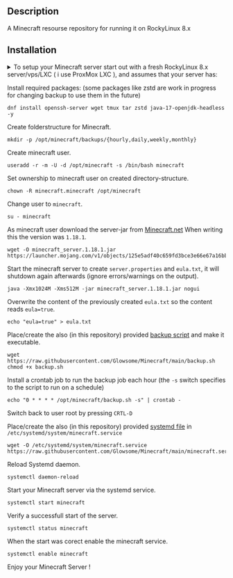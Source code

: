 ## Description ##
A Minecraft resourse repository for running it on RockyLinux 8.x

## Installation ##
<details>
<summary>To setup your Minecraft server start out with a fresh RockyLinux 8.x server/vps/LXC ( i use ProxMox LXC ),
and assumes that your server has:</summary>
  
    - (atleast) 4Gb of memory available.
    - default minecraft port 25565 (TCP/UDP) open in firewall
</details>

Install required packages: (some packages like zstd are work in progress for changing backup to use them in the future)
```
dnf install openssh-server wget tmux tar zstd java-17-openjdk-headless -y
```

Create folderstructure for Minecraft.
```
mkdir -p /opt/minecraft/backups/{hourly,daily,weekly,monthly}
```

Create minecraft user.
```
useradd -r -m -U -d /opt/minecraft -s /bin/bash minecraft
```

Set ownership to minecraft user on created directory-structure.
```
chown -R minecraft.minecraft /opt/minecraft
```

Change user to `minecraft`.
```
su - minecraft
```

As minecraft user download the server-jar from [Minecraft.net](https://launcher.mojang.com/v1/objects/125e5adf40c659fd3bce3e66e67a16bb49ecc1b9/server.jar) When writing this the version was `1.18.1`.
```
wget -O minecraft_server.1.18.1.jar https://launcher.mojang.com/v1/objects/125e5adf40c659fd3bce3e66e67a16bb49ecc1b9/server.jar
```

Start the minecraft server to create `server.properties` and `eula.txt`, it will shutdown again afterwards (ignore errors/warnings on the output).
```
java -Xmx1024M -Xms512M -jar minecraft_server.1.18.1.jar nogui
```

Overwrite the content of the previously created `eula.txt` so the content reads `eula=true`.
```
echo "eula=true" > eula.txt
```

Place/create the also (in this repository) provided [backup script](https://raw.githubusercontent.com/Glowsome/Minecraft/main/backup.sh) and make it executable.
```
wget https://raw.githubusercontent.com/Glowsome/Minecraft/main/backup.sh
chmod +x backup.sh
```

Install a crontab job to run the backup job each hour (the `-s` switch specifies to the script to run on a schedule)
```
echo "0 * * * * /opt/minecraft/backup.sh -s" | crontab -
```

Switch back to user root by pressing `CRTL-D` 

Place/create the also (in this repository) provided [systemd file](https://raw.githubusercontent.com/Glowsome/Minecraft/main/minecraft.service) in `/etc/systemd/system/minecraft.service`
```
wget -O /etc/systemd/system/minecraft.service https://raw.githubusercontent.com/Glowsome/Minecraft/main/minecraft.service
```

Reload Systemd daemon.
```
systemctl daemon-reload
```

Start your Minecraft server via the systemd service.
```
systemctl start minecraft
```

Verify a successfull start of the server.
```
systemctl status minecraft
```

When the start was corect enable the minecraft service.
```
systemctl enable minecraft
```

Enjoy your Minecraft Server !
